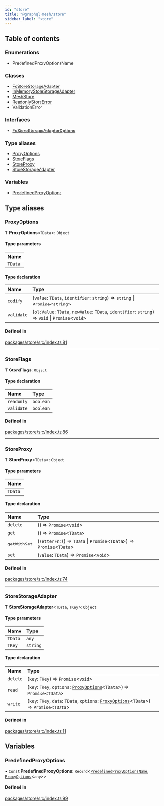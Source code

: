 ```yaml
---
id: "store"
title: "@graphql-mesh/store"
sidebar_label: "store"
---
```


## Table of contents

### Enumerations

- [PredefinedProxyOptionsName](/docs/api/enums/store_src.PredefinedProxyOptionsName)

### Classes

- [FsStoreStorageAdapter](/docs/api/classes/store_src.FsStoreStorageAdapter)
- [InMemoryStoreStorageAdapter](/docs/api/classes/store_src.InMemoryStoreStorageAdapter)
- [MeshStore](/docs/api/classes/store_src.MeshStore)
- [ReadonlyStoreError](/docs/api/classes/store_src.ReadonlyStoreError)
- [ValidationError](/docs/api/classes/store_src.ValidationError)

### Interfaces

- [FsStoreStorageAdapterOptions](/docs/api/interfaces/store_src.FsStoreStorageAdapterOptions)

### Type aliases

- [ProxyOptions](store_src#proxyoptions)
- [StoreFlags](store_src#storeflags)
- [StoreProxy](store_src#storeproxy)
- [StoreStorageAdapter](store_src#storestorageadapter)

### Variables

- [PredefinedProxyOptions](store_src#predefinedproxyoptions)

## Type aliases

### ProxyOptions

Ƭ **ProxyOptions**\<`TData`>: `Object`

#### Type parameters

| Name |
| :------ |
| `TData` |

#### Type declaration

| Name | Type |
| :------ | :------ |
| `codify` | (`value`: `TData`, `identifier`: `string`) => `string` \| `Promise`\<`string`> |
| `validate` | (`oldValue`: `TData`, `newValue`: `TData`, `identifier`: `string`) => `void` \| `Promise`\<`void`> |

#### Defined in

[packages/store/src/index.ts:81](https://github.com/Urigo/graphql-mesh/blob/master/packages/store/src/index.ts#L81)

___

### StoreFlags

Ƭ **StoreFlags**: `Object`

#### Type declaration

| Name | Type |
| :------ | :------ |
| `readonly` | `boolean` |
| `validate` | `boolean` |

#### Defined in

[packages/store/src/index.ts:86](https://github.com/Urigo/graphql-mesh/blob/master/packages/store/src/index.ts#L86)

___

### StoreProxy

Ƭ **StoreProxy**\<`TData`>: `Object`

#### Type parameters

| Name |
| :------ |
| `TData` |

#### Type declaration

| Name | Type |
| :------ | :------ |
| `delete` | () => `Promise`\<`void`> |
| `get` | () => `Promise`\<`TData`> |
| `getWithSet` | (`setterFn`: () => `TData` \| `Promise`\<`TData`>) => `Promise`\<`TData`> |
| `set` | (`value`: `TData`) => `Promise`\<`void`> |

#### Defined in

[packages/store/src/index.ts:74](https://github.com/Urigo/graphql-mesh/blob/master/packages/store/src/index.ts#L74)

___

### StoreStorageAdapter

Ƭ **StoreStorageAdapter**\<`TData`, `TKey`>: `Object`

#### Type parameters

| Name | Type |
| :------ | :------ |
| `TData` | `any` |
| `TKey` | `string` |

#### Type declaration

| Name | Type |
| :------ | :------ |
| `delete` | (`key`: `TKey`) => `Promise`\<`void`> |
| `read` | (`key`: `TKey`, `options`: [`ProxyOptions`](store_src#proxyoptions)\<`TData`>) => `Promise`\<`TData`> |
| `write` | (`key`: `TKey`, `data`: `TData`, `options`: [`ProxyOptions`](store_src#proxyoptions)\<`TData`>) => `Promise`\<`TData`> |

#### Defined in

[packages/store/src/index.ts:11](https://github.com/Urigo/graphql-mesh/blob/master/packages/store/src/index.ts#L11)

## Variables

### PredefinedProxyOptions

• `Const` **PredefinedProxyOptions**: `Record`\<[`PredefinedProxyOptionsName`](/docs/api/enums/store_src.PredefinedProxyOptionsName), [`ProxyOptions`](store_src#proxyoptions)\<`any`>>

#### Defined in

[packages/store/src/index.ts:99](https://github.com/Urigo/graphql-mesh/blob/master/packages/store/src/index.ts#L99)
